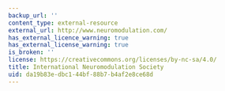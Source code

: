 ```yaml
---
backup_url: ''
content_type: external-resource
external_url: http://www.neuromodulation.com/
has_external_licence_warning: true
has_external_license_warning: true
is_broken: ''
license: https://creativecommons.org/licenses/by-nc-sa/4.0/
title: International Neuromodulation Society
uid: da19b83e-dbc1-44bf-88b7-b4af2e8ce68d
---
```

